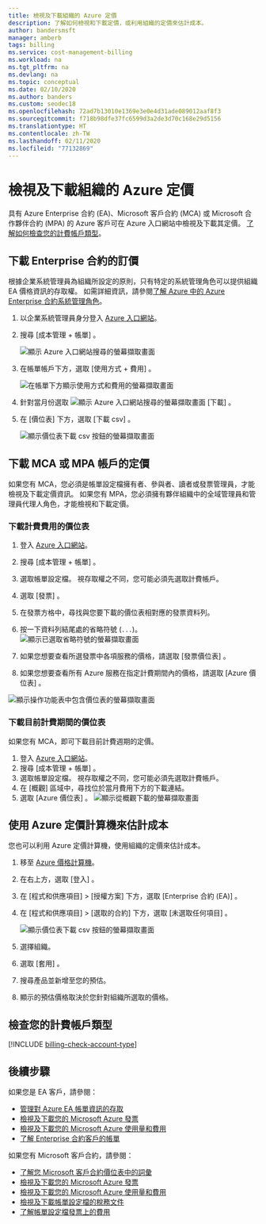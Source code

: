 ```yaml
---
title: 檢視及下載組織的 Azure 定價
description: 了解如何檢視和下載定價，或利用組織的定價來估計成本。
author: bandersmsft
manager: amberb
tags: billing
ms.service: cost-management-billing
ms.workload: na
ms.tgt_pltfrm: na
ms.devlang: na
ms.topic: conceptual
ms.date: 02/10/2020
ms.author: banders
ms.custom: seodec18
ms.openlocfilehash: 72ad7b13010e1369e3e0e4d31ade089012aaf8f3
ms.sourcegitcommit: f718b98dfe37fc6599d3a2de3d70c168e29d5156
ms.translationtype: HT
ms.contentlocale: zh-TW
ms.lasthandoff: 02/11/2020
ms.locfileid: "77132869"
---
```

# <a name="view-and-download-your-organizations-azure-pricing"></a>檢視及下載組織的 Azure 定價

具有 Azure Enterprise 合約 (EA)、Microsoft 客戶合約 (MCA) 或 Microsoft 合作夥伴合約 (MPA) 的 Azure 客戶可在 Azure 入口網站中檢視及下載其定價。 [了解如何檢查您的計費帳戶類型](#check-your-billing-account-type)。

## <a name="download-pricing-for-an-enterprise-agreement"></a>下載 Enterprise 合約的訂價

根據企業系統管理員為組織所設定的原則，只有特定的系統管理角色可以提供組織 EA 價格資訊的存取權。 如需詳細資訊，請參閱[了解 Azure 中的 Azure Enterprise 合約系統管理角色](understand-ea-roles.md)。

1. 以企業系統管理員身分登入 [Azure 入口網站](https://portal.azure.com/)。
1. 搜尋 [成本管理 + 帳單]  。

   ![顯示 Azure 入口網站搜尋的螢幕擷取畫面](./media/ea-pricing/portal-cm-billing-search.png)

1. 在帳單帳戶下方，選取 [使用方式 + 費用]  。

   ![在帳單下方顯示使用方式和費用的螢幕擷取畫面](./media/ea-pricing/ea-pricing-usage-charges-nav.png)

1. 針對當月份選取 ![顯示 Azure 入口網站搜尋的螢幕擷取畫面](./media/ea-pricing/download-icon.png) [下載]  。

1. 在 [價位表]  下方，選取 [下載 csv]  。

   ![顯示價位表下載 csv 按鈕的螢幕擷取畫面](./media/ea-pricing/download-ea-price-sheet.png)

## <a name="download-pricing-for-an-mca-or-mpa-account"></a>下載 MCA 或 MPA 帳戶的定價

如果您有 MCA，您必須是帳單設定檔擁有者、參與者、讀者或發票管理員，才能檢視及下載定價資訊。 如果您有 MPA，您必須擁有夥伴組織中的全域管理員和管理員代理人角色，才能檢視和下載定價。

### <a name="download-price-sheets-for-billed-charges"></a>下載計費費用的價位表

1. 登入 [Azure 入口網站](https://portal.azure.com)。
1. 搜尋 [成本管理 + 帳單]  。
1. 選取帳單設定檔。 視存取權之不同，您可能必須先選取計費帳戶。
1. 選取 [發票]  。
1. 在發票方格中，尋找與您要下載的價位表相對應的發票資料列。
1. 按一下資料列結尾處的省略符號 (`...`)。
![顯示已選取省略符號的螢幕擷取畫面](./media/ea-pricing/billingprofile-invoicegrid-new.png)

1. 如果您想要查看所選發票中各項服務的價格，請選取 [發票價位表]  。
1. 如果您想要查看所有 Azure 服務在指定計費期間內的價格，請選取 [Azure 價位表]  。

![顯示操作功能表中包含價位表的螢幕擷取畫面](./media/ea-pricing/contextmenu-pricesheet01.png)

### <a name="download-price-sheets-for-the-current-billing-period"></a>下載目前計費期間的價位表

如果您有 MCA，即可下載目前計費週期的定價。

1. 登入 [Azure 入口網站](https://portal.azure.com)。
1. 搜尋 [成本管理 + 帳單]  。
1. 選取帳單設定檔。 視存取權之不同，您可能必須先選取計費帳戶。
1. 在 [概觀]  區域中，尋找位於當月費用下方的下載連結。
1. 選取 [Azure 價位表]  。
![顯示從概觀下載的螢幕擷取畫面](./media/ea-pricing/open-pricing01.png)

## <a name="estimate-costs-with-the-azure-pricing-calculator"></a>使用 Azure 定價計算機來估計成本

您也可以利用 Azure 定價計算機，使用組織的定價來估計成本。

1. 移至 [Azure 價格計算機](https://azure.microsoft.com/pricing/calculator)。
1. 在右上方，選取 [登入]  。
1. 在 [程式和供應項目]   > [授權方案]  下方，選取 [Enterprise 合約 (EA)]  。
1. 在 [程式和供應項目]   > [選取的合約]  下方，選取 [未選取任何項目]  。

    ![顯示價位表下載 csv 按鈕的螢幕擷取畫面](./media/ea-pricing/ea-pricing-calculator-estimate.png)

1. 選擇組織。
1. 選取 [套用]  。
1. 搜尋產品並新增至您的預估。
1. 顯示的預估價格取決於您針對組織所選取的價格。

## <a name="check-your-billing-account-type"></a>檢查您的計費帳戶類型
[!INCLUDE [billing-check-account-type](../../../includes/billing-check-account-type.md)]

## <a name="next-steps"></a>後續步驟

如果您是 EA 客戶，請參閱：

- [管理對 Azure EA 帳單資訊的存取](manage-billing-access.md)
- [檢視及下載您的 Microsoft Azure 發票](../understand/download-azure-invoice.md)
- [檢視及下載您的 Microsoft Azure 使用量和費用](../understand/download-azure-daily-usage.md)
- [了解 Enterprise 合約客戶的帳單](../understand/review-enterprise-agreement-bill.md)

如果您有 Microsoft 客戶合約，請參閱：

- [了解您 Microsoft 客戶合約價位表中的詞彙](mca-understand-pricesheet.md)
- [檢視及下載您的 Microsoft Azure 發票](../understand/download-azure-invoice.md)
- [檢視及下載您的 Microsoft Azure 使用量和費用](../understand/download-azure-daily-usage.md)
- [檢視及下載帳單設定檔的稅務文件](../understand/mca-download-tax-document.md)
- [了解帳單設定檔發票上的費用](../understand/review-customer-agreement-bill.md)
